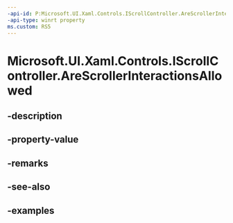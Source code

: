 ```yaml
---
-api-id: P:Microsoft.UI.Xaml.Controls.IScrollController.AreScrollerInteractionsAllowed
-api-type: winrt property
ms.custom: RS5
---
```


<!-- Property syntax.
public bool AreScrollerInteractionsAllowed { get; }
-->

# Microsoft.UI.Xaml.Controls.IScrollController.AreScrollerInteractionsAllowed

## -description

## -property-value

## -remarks

## -see-also

## -examples


